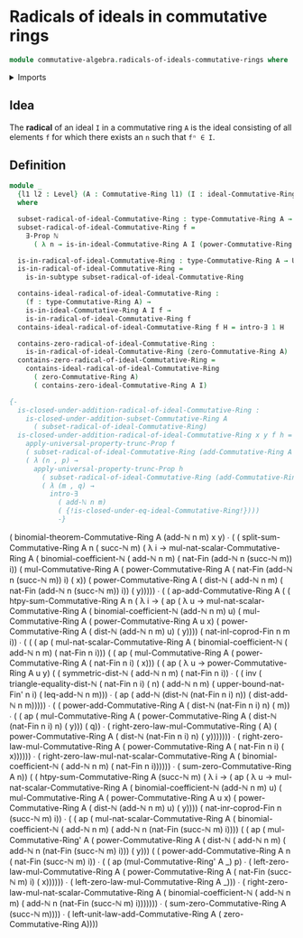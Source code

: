 # Radicals of ideals in commutative rings

```agda
module commutative-algebra.radicals-of-ideals-commutative-rings where
```

<details><summary>Imports</summary>

```agda
open import commutative-algebra.binomial-theorem-commutative-rings
open import commutative-algebra.commutative-rings
open import commutative-algebra.ideals-commutative-rings
open import commutative-algebra.powers-of-elements-commutative-rings
open import commutative-algebra.subsets-commutative-rings
open import commutative-algebra.sums-commutative-rings

open import elementary-number-theory.addition-natural-numbers
open import elementary-number-theory.binomial-coefficients
open import elementary-number-theory.distance-natural-numbers
open import elementary-number-theory.inequality-natural-numbers
open import elementary-number-theory.natural-numbers

open import foundation.dependent-pair-types
open import foundation.existential-quantification
open import foundation.identity-types
open import foundation.propositional-truncations
open import foundation.propositions
open import foundation.subtypes
open import foundation.universe-levels

open import univalent-combinatorics.coproduct-types
open import univalent-combinatorics.standard-finite-types
```

</details>

## Idea

The **radical** of an ideal `I` in a commutative ring `A` is the ideal
consisting of all elements `f` for which there exists an `n` such that `fⁿ ∈ I`.

## Definition

```agda
module _
  {l1 l2 : Level} (A : Commutative-Ring l1) (I : ideal-Commutative-Ring l2 A)
  where

  subset-radical-of-ideal-Commutative-Ring : type-Commutative-Ring A → Prop l2
  subset-radical-of-ideal-Commutative-Ring f =
    ∃-Prop ℕ
      ( λ n → is-in-ideal-Commutative-Ring A I (power-Commutative-Ring A n f))

  is-in-radical-of-ideal-Commutative-Ring : type-Commutative-Ring A → UU l2
  is-in-radical-of-ideal-Commutative-Ring =
    is-in-subtype subset-radical-of-ideal-Commutative-Ring

  contains-ideal-radical-of-ideal-Commutative-Ring :
    (f : type-Commutative-Ring A) →
    is-in-ideal-Commutative-Ring A I f →
    is-in-radical-of-ideal-Commutative-Ring f
  contains-ideal-radical-of-ideal-Commutative-Ring f H = intro-∃ 1 H

  contains-zero-radical-of-ideal-Commutative-Ring :
    is-in-radical-of-ideal-Commutative-Ring (zero-Commutative-Ring A)
  contains-zero-radical-of-ideal-Commutative-Ring =
    contains-ideal-radical-of-ideal-Commutative-Ring
      ( zero-Commutative-Ring A)
      ( contains-zero-ideal-Commutative-Ring A I)

{-
  is-closed-under-addition-radical-of-ideal-Commutative-Ring :
    is-closed-under-addition-subset-Commutative-Ring A
      ( subset-radical-of-ideal-Commutative-Ring)
  is-closed-under-addition-radical-of-ideal-Commutative-Ring x y f h =
    apply-universal-property-trunc-Prop f
    ( subset-radical-of-ideal-Commutative-Ring (add-Commutative-Ring A x y))
    ( λ (n , p) →
      apply-universal-property-trunc-Prop h
        ( subset-radical-of-ideal-Commutative-Ring (add-Commutative-Ring A x y))
        ( λ (m , q) →
          intro-∃
            ( add-ℕ n m)
            ( {!is-closed-under-eq-ideal-Commutative-Ring!})))
            -}
```

( binomial-theorem-Commutative-Ring A (add-ℕ n m) x y) ∙ ( (
split-sum-Commutative-Ring A n ( succ-ℕ m) ( λ i →
mul-nat-scalar-Commutative-Ring A ( binomial-coefficient-ℕ ( add-ℕ n m) (
nat-Fin (add-ℕ n (succ-ℕ m)) i)) ( mul-Commutative-Ring A (
power-Commutative-Ring A ( nat-Fin (add-ℕ n (succ-ℕ m)) i) ( x)) (
power-Commutative-Ring A ( dist-ℕ ( add-ℕ n m) ( nat-Fin (add-ℕ n (succ-ℕ m))
i)) ( y))))) ∙ ( ( ap-add-Commutative-Ring A ( ( htpy-sum-Commutative-Ring A n (
λ i → ( ap ( λ u → mul-nat-scalar-Commutative-Ring A ( binomial-coefficient-ℕ
(add-ℕ n m) u) ( mul-Commutative-Ring A ( power-Commutative-Ring A u x) (
power-Commutative-Ring A ( dist-ℕ (add-ℕ n m) u) ( y)))) ( nat-inl-coprod-Fin n
m i)) ∙ ( ( ( ap ( mul-nat-scalar-Commutative-Ring A ( binomial-coefficient-ℕ (
add-ℕ n m) ( nat-Fin n i))) ( ( ap ( mul-Commutative-Ring A (
power-Commutative-Ring A ( nat-Fin n i) ( x))) ( ( ap ( λ u →
power-Commutative-Ring A u y) ( ( symmetric-dist-ℕ ( add-ℕ n m) ( nat-Fin n i))
∙ ( ( inv ( triangle-equality-dist-ℕ ( nat-Fin n i) ( n) ( add-ℕ n m) (
upper-bound-nat-Fin' n i) ( leq-add-ℕ n m))) ∙ ( ap ( add-ℕ (dist-ℕ (nat-Fin n
i) n)) ( dist-add-ℕ n m))))) ∙ ( ( power-add-Commutative-Ring A ( dist-ℕ
(nat-Fin n i) n) ( m)) ∙ ( ( ap ( mul-Commutative-Ring A (
power-Commutative-Ring A ( dist-ℕ (nat-Fin n i) n) ( y))) ( q)) ∙ (
right-zero-law-mul-Commutative-Ring ( A) ( power-Commutative-Ring A ( dist-ℕ
(nat-Fin n i) n) ( y))))))) ∙ ( right-zero-law-mul-Commutative-Ring A (
power-Commutative-Ring A ( nat-Fin n i) ( x)))))) ∙ (
right-zero-law-mul-nat-scalar-Commutative-Ring A ( binomial-coefficient-ℕ (
add-ℕ n m) ( nat-Fin n i)))))) ∙ ( sum-zero-Commutative-Ring A n)) ( (
htpy-sum-Commutative-Ring A (succ-ℕ m) ( λ i → ( ap ( λ u →
mul-nat-scalar-Commutative-Ring A ( binomial-coefficient-ℕ (add-ℕ n m) u) (
mul-Commutative-Ring A ( power-Commutative-Ring A u x) ( power-Commutative-Ring
A ( dist-ℕ (add-ℕ n m) u) ( y)))) ( nat-inr-coprod-Fin n (succ-ℕ m) i)) ∙ ( ( ap
( mul-nat-scalar-Commutative-Ring A ( binomial-coefficient-ℕ ( add-ℕ n m) (
add-ℕ n (nat-Fin (succ-ℕ m) i)))) ( ( ap ( mul-Commutative-Ring' A (
power-Commutative-Ring A ( dist-ℕ ( add-ℕ n m) ( add-ℕ n (nat-Fin (succ-ℕ m)
i))) ( y))) ( ( power-add-Commutative-Ring A n ( nat-Fin (succ-ℕ m) i)) ∙ ( ( ap
(mul-Commutative-Ring' A _) p) ∙ ( left-zero-law-mul-Commutative-Ring A (
power-Commutative-Ring A ( nat-Fin (succ-ℕ m) i) ( x)))))) ∙ (
left-zero-law-mul-Commutative-Ring A _))) ∙ (
right-zero-law-mul-nat-scalar-Commutative-Ring A ( binomial-coefficient-ℕ (
add-ℕ n m) ( add-ℕ n (nat-Fin (succ-ℕ m) i))))))) ∙ ( sum-zero-Commutative-Ring
A (succ-ℕ m)))) ∙ ( left-unit-law-add-Commutative-Ring A ( zero-Commutative-Ring
A))))
